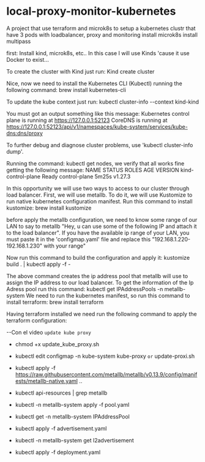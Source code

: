 # local-proxy-monitor-kubernetes
A project that use terraform and microk8s to setup a kubernetes clustr that have 3 pods with loadbalancer, proxy and monitoring
install microk8s
install multipass


first:
Install kind, microk8s, etc.. 
In this case I will use Kinds 'cause it use Docker to exist...

To create the cluster with Kind just run: Kind create cluster

Nice, now we need to install the Kubernetes CLI (Kubectl) running the following command: brew install kubernetes-cli

To update the kube context just run: kubectl cluster-info --context kind-kind

You must got an output something like this message: 
Kubernetes control plane is running at https://127.0.0.1:52123
CoreDNS is running at https://127.0.0.1:52123/api/v1/namespaces/kube-system/services/kube-dns:dns/proxy

To further debug and diagnose cluster problems, use 'kubectl cluster-info dump'.


Running the command: kubectl get nodes, we verify that all works fine getting the following message:
NAME                 STATUS   ROLES           AGE     VERSION
kind-control-plane   Ready    control-plane   5m25s   v1.27.3


In this opportunity we will use two ways to access to our cluster through load balancer.
First, we will use metallb.
To do it, we will use Kustomize to run native kubernetes configuration manifest.
Run this command to install kustomize: 
    brew install kustomize

before apply the metallb configuration, we need to know some range of our LAN to say to metallb "Hey, u can use some of the following IP and attach it to the load balancer".
If you have the available ip range of your LAN, you must paste it in the 'configmap.yaml' file and replace this "192.168.1.220-192.168.1.230" with your range"

Now run this command to build the configuration and apply it:
kustomize build . | kubectl apply  -f -

The above command creates the ip address pool that metallb will use to assign the IP address to our load balancer.
To get the information of the Ip Adress pool run this command: kubectl get IPAddressPools -n metallb-system
We need to run the kubernetes manifest, so run this command to install terraform:
brew install terraform

Having terraform installed we need run the following command to apply the terraform configuration:



--Con el video
`update kube proxy`
- chmod +x update_kube_proxy.sh
- kubectl edit configmap -n kube-system kube-proxy `or` update-proxi.sh

- kubectl apply -f https://raw.githubusercontent.com/metallb/metallb/v0.13.9/config/manifests/metallb-native.yaml
..
- kubectl api-resources | grep metallb
- kubectl -n metallb-system apply -f pool.yaml
- kubectl get -n metallb-system IPAddressPool
- kubectl apply -f advertisement.yaml
- kubectl -n metallb-system get l2advertisement
- kubectl apply -f deployment.yaml